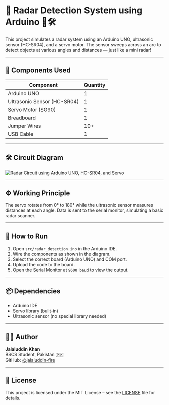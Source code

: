 # 📡 Radar Detection System using Arduino 🚨🛠️

This project simulates a radar system using an Arduino UNO, ultrasonic sensor (HC-SR04), and a servo motor. The sensor sweeps across an arc to detect objects at various angles and distances — just like a mini radar!

---

## 🧰 Components Used

| Component                | Quantity |
|--------------------------|----------|
| Arduino UNO              | 1        |
| Ultrasonic Sensor (HC-SR04) | 1     |
| Servo Motor (SG90)       | 1        |
| Breadboard               | 1        |
| Jumper Wires             | 10+      |
| USB Cable                | 1        |

---

## 🛠️ Circuit Diagram

![Radar Circuit using Arduino UNO, HC-SR04, and Servo](docs/radar_diagram.png)

---

## ⚙️ Working Principle

The servo rotates from 0° to 180° while the ultrasonic sensor measures distances at each angle. Data is sent to the serial monitor, simulating a basic radar scanner.

---

## 🧪 How to Run

1. Open `src/radar_detection.ino` in the Arduino IDE.
2. Wire the components as shown in the diagram.
3. Select the correct board (Arduino UNO) and COM port.
4. Upload the code to the board.
5. Open the Serial Monitor at `9600 baud` to view the output.
---

## 📦 Dependencies

- Arduino IDE  
- Servo library (built-in)  
- Ultrasonic sensor (no special library needed)

---

## 👨‍💻 Author

**Jalaluddin Khan**  
BSCS Student, Pakistan 🇵🇰  
GitHub: [@jalaluddin-fire](https://github.com/jalaluddin-fire)

---

## 📄 License

This project is licensed under the MIT License – see the [LICENSE](LICENSE) file for details.
